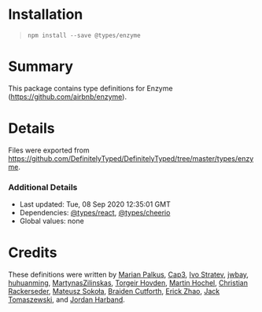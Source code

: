 # Installation
> `npm install --save @types/enzyme`

# Summary
This package contains type definitions for Enzyme (https://github.com/airbnb/enzyme).

# Details
Files were exported from https://github.com/DefinitelyTyped/DefinitelyTyped/tree/master/types/enzyme.

### Additional Details
 * Last updated: Tue, 08 Sep 2020 12:35:01 GMT
 * Dependencies: [@types/react](https://npmjs.com/package/@types/react), [@types/cheerio](https://npmjs.com/package/@types/cheerio)
 * Global values: none

# Credits
These definitions were written by [Marian Palkus](https://github.com/MarianPalkus), [Cap3](http://www.cap3.de), [Ivo Stratev](https://github.com/NoHomey), [jwbay](https://github.com/jwbay), [huhuanming](https://github.com/huhuanming), [MartynasZilinskas](https://github.com/MartynasZilinskas), [Torgeir Hovden](https://github.com/thovden), [Martin Hochel](https://github.com/hotell), [Christian Rackerseder](https://github.com/screendriver), [Mateusz Sokoła](https://github.com/mateuszsokola), [Braiden Cutforth](https://github.com/braidencutforth), [Erick Zhao](https://github.com/erickzhao), [Jack Tomaszewski](https://github.com/jtomaszewski), and [Jordan Harband](https://github.com/ljharb).
